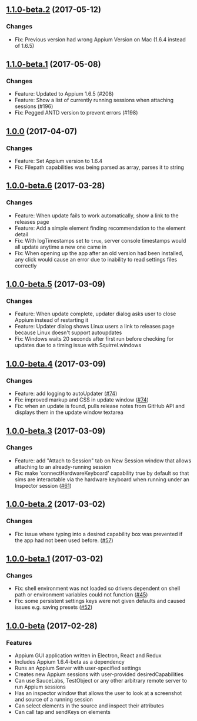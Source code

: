 ## [1.1.0-beta.2](https://github.com/appium/appium-desktop/compare/v1.1.0-beta.2...v1.1.0-beta.1) (2017-05-12)

### Changes
* Fix: Previous version had wrong Appium Version on Mac (1.6.4 instead of 1.6.5)

## [1.1.0-beta.1](https://github.com/appium/appium-desktop/compare/v1.0.0...v1.1.0-beta.1) (2017-05-08)

### Changes
* Feature: Updated to Appium 1.6.5 (#208)
* Feature: Show a list of currently running sessions when attaching sessions (#196)
* Fix: Pegged ANTD version to prevent errors (#198) 

## [1.0.0](https://github.com/appium/appium-desktop/compare/v1.0.0-beta.6...v1.0.0) (2017-04-07)

### Changes
* Feature: Set Appium version to 1.6.4
* Fix: Filepath capabilities was being parsed as array, parses it to string 

## [1.0.0-beta.6](https://github.com/appium/appium-desktop/compare/v1.0.0-beta.5...v1.0.0-beta.6) (2017-03-28)

### Changes
* Feature: When update fails to work automatically, show a link to the releases page
* Feature: Add a simple element finding recommendation to the element detail
* Fix: With logTimestamps set to `true`, server console timestamps would all update anytime a new one came in
* Fix: When opening up the app after an old version had been installed, any click would cause an error due to inability to read settings files correctly


## [1.0.0-beta.5](https://github.com/appium/appium-desktop/compare/v1.0.0-beta.4...v1.0.0-beta.5) (2017-03-09)

### Changes
* Feature: When update complete, updater dialog asks user to close Appium instead of restarting it
* Feature: Updater dialog shows Linux users a link to releases page because Linux doesn't support autoupdates
* Fix: Windows waits 20 seconds after first run before checking for updates due to a timing issue with Squirrel.windows


## [1.0.0-beta.4](https://github.com/appium/appium-desktop/compare/v1.0.0-beta.3...v1.0.0-beta.4) (2017-03-09)

### Changes
* Feature: add logging to autoUpdater ([#74](https://github.com/appium/appium-desktop/issues/74))
* Fix: improved markup and CSS in update window ([#74](https://github.com/appium/appium-desktop/issues/74))
* Fix: when an update is found, pulls release notes from GitHub API and displays them in the update window textarea


## [1.0.0-beta.3](https://github.com/appium/appium-desktop/compare/v1.0.0-beta.2...v1.0.0-beta.3) (2017-03-09)

### Changes

* Feature: add "Attach to Session" tab on New Session window that allows attaching to an already-running session
* Fix: make 'connectHardwareKeyboard' capability true by default so that sims are interactable via the hardware keyboard when running under an Inspector session ([#61](https://github.com/appium/appium-desktop/issues/61))

## [1.0.0-beta.2](https://github.com/appium/appium-desktop/compare/v1.0.0-beta.1...v1.0.0-beta.2) (2017-03-02)

### Changes

* Fix: issue where typing into a desired capability box was prevented if the app had not been used before. ([#57](https://github.com/appium/appium-desktop/issues/57))


## [1.0.0-beta.1](https://github.com/appium/appium-desktop/compare/v1.0.0-beta...v1.0.0-beta.1) (2017-03-02)

### Changes

* Fix: shell environment was not loaded so drivers dependent on shell path or environment variables could not function ([#45](https://github.com/appium/appium-desktop/issues/45))
* Fix: some persistent settings keys were not given defaults and caused issues e.g. saving presets ([#52](https://github.com/appium/appium-desktop/issues/52))

## [1.0.0-beta](https://github.com/appium/appium-desktop/compare/e583bf1f7da6436e5b09747644700b1d19d66f1e...v1.0.0-beta) (2017-02-28)

### Features

* Appium GUI application written in Electron, React and Redux
* Includes Appium 1.6.4-beta as a dependency
* Runs an  Appium Server with user-specified settings
* Creates new Appium sessions with user-provided desiredCapabilities
* Can use SauceLabs, TestObject or any other arbitrary remote server to run Appium sessions
* Has an inspector window that allows the user to look at a screenshot and source of a running session
* Can select elements in the source and inspect their attributes
* Can call tap and sendKeys on elements
